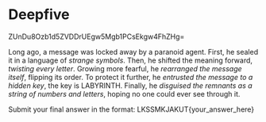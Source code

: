 # Deepfive

ZUnDu8Ozb1d5ZVDDrUEgw5Mgb1PCsEkgw4FhZHg=

Long ago, a message was locked away by a paranoid agent.
First, he sealed it in a language of *strange symbols*.
Then, he shifted the meaning forward, *twisting every letter*.
Growing more fearful, he *rearranged the message itself*, flipping its order.
To protect it further, he *entrusted the message to a hidden key*, the key is LABYRINTH.
Finally, he *disguised the remnants as a string of numbers and letters*, hoping no one could ever see through it.

Submit your final answer in the format: LKSSMKJAKUT{your_answer_here}
